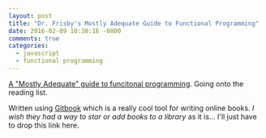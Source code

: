 ```yaml
---
layout: post
title: "Dr. Frisby's Mostly Adequate Guide to Functional Programming"
date: 2016-02-09 10:38:16 -0800
comments: true
categories:
  - javascript
  - functional programming
---
```


[A "Mostly Adequate" guide to funcitonal programming](https://drboolean.gitbooks.io/mostly-adequate-guide/). Going onto the reading list. 

Written using [Gitbook](https://www.gitbook.com) which is a really cool tool
for writing online books. _I wish they had a way to star or add books to
a library_ as it is... I'll just have to drop this link here.
